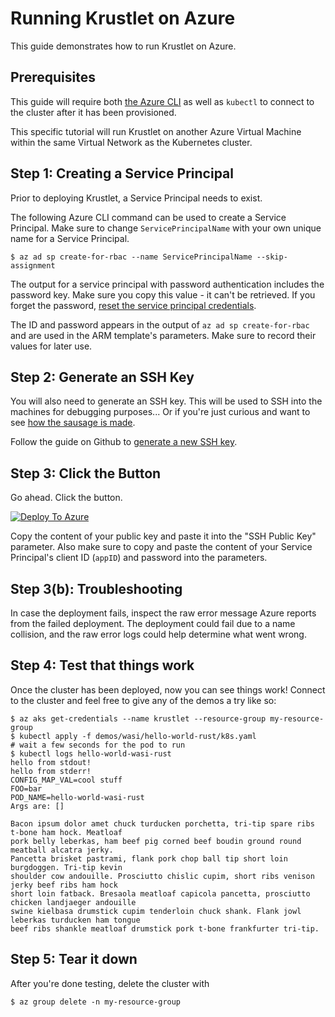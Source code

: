 # Running Krustlet on Azure

This guide demonstrates how to run Krustlet on Azure.

## Prerequisites

This guide will require both [the Azure
CLI](https://docs.microsoft.com/en-us/cli/azure/install-azure-cli) as well as
`kubectl` to connect to the cluster after it has been provisioned.

This specific tutorial will run Krustlet on another Azure Virtual Machine within
the same Virtual Network as the Kubernetes cluster.

## Step 1: Creating a Service Principal

Prior to deploying Krustlet, a Service Principal needs to exist.

The following Azure CLI command can be used to create a Service Principal. Make
sure to change `ServicePrincipalName` with your own unique name for a Service
Principal.

```shell
$ az ad sp create-for-rbac --name ServicePrincipalName --skip-assignment
```

The output for a service principal with password authentication includes the
password key. Make sure you copy this value - it can't be retrieved. If you
forget the password, [reset the service principal
credentials](https://docs.microsoft.com/en-us/cli/azure/create-an-azure-service-principal-azure-cli#reset-credentials).

The ID and password appears in the output of `az ad sp create-for-rbac` and are
used in the ARM template's parameters. Make sure to record their values for
later use.

## Step 2: Generate an SSH Key

You will also need to generate an SSH key. This will be used to SSH into the
machines for debugging purposes... Or if you're just curious and want to see
[how the sausage is
made](https://en.wiktionary.org/wiki/how_the_sausage_gets_made).

Follow the guide on Github to [generate a new SSH
key](https://docs.github.com/en/free-pro-team@latest/github/authenticating-to-github/generating-a-new-ssh-key-and-adding-it-to-the-ssh-agent).

## Step 3: Click the Button

Go ahead. Click the button.

[![Deploy To
Azure](https://aka.ms/deploytoazurebutton)](https://portal.azure.com/#create/Microsoft.Template/uri/https%3A%2F%2Fraw.githubusercontent.com%2Fdeislabs%2Fkrustlet%2Fmaster%2Fcontrib%2Fazure%2Fazuredeploy.json)

Copy the content of your public key and paste it into the "SSH Public Key"
parameter. Also make sure to copy and paste the content of your Service
Principal's client ID (`appID`) and password into the parameters.

## Step 3(b): Troubleshooting

In case the deployment fails, inspect the raw error message Azure reports from
the failed deployment. The deployment could fail due to a name collision, and
the raw error logs could help determine what went wrong.

## Step 4: Test that things work

Once the cluster has been deployed, now you can see things work! Connect to the
cluster and feel free to give any of the demos a try like so:

```shell
$ az aks get-credentials --name krustlet --resource-group my-resource-group
$ kubectl apply -f demos/wasi/hello-world-rust/k8s.yaml
# wait a few seconds for the pod to run
$ kubectl logs hello-world-wasi-rust
hello from stdout!
hello from stderr!
CONFIG_MAP_VAL=cool stuff
FOO=bar
POD_NAME=hello-world-wasi-rust
Args are: []

Bacon ipsum dolor amet chuck turducken porchetta, tri-tip spare ribs t-bone ham hock. Meatloaf
pork belly leberkas, ham beef pig corned beef boudin ground round meatball alcatra jerky.
Pancetta brisket pastrami, flank pork chop ball tip short loin burgdoggen. Tri-tip kevin
shoulder cow andouille. Prosciutto chislic cupim, short ribs venison jerky beef ribs ham hock
short loin fatback. Bresaola meatloaf capicola pancetta, prosciutto chicken landjaeger andouille
swine kielbasa drumstick cupim tenderloin chuck shank. Flank jowl leberkas turducken ham tongue
beef ribs shankle meatloaf drumstick pork t-bone frankfurter tri-tip.
```

## Step 5: Tear it down

After you're done testing, delete the cluster with

```console
$ az group delete -n my-resource-group
```
